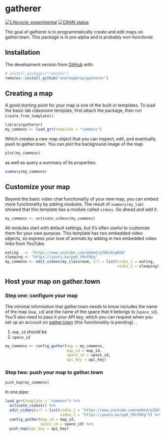 
<!-- README.md is generated from README.Rmd. Please edit that file -->

# gatherer

<!-- badges: start -->

[![Lifecycle:
experimental](https://img.shields.io/badge/lifecycle-experimental-orange.svg)](https://www.tidyverse.org/lifecycle/#experimental)
[![CRAN
status](https://www.r-pkg.org/badges/version/gatherer)](https://CRAN.R-project.org/package=gatherer)
<!-- badges: end -->

The goal of gatherer is to programmatically create and edit maps on
gather.town. This package is in pre-alpha and is probably
non-functional.

## Installation

The development version from [GitHub](https://github.com/) with:

``` r
# install.packages("remotes")
remotes::install_github("andrewpbray/gatherer")
```

## Creating a map

A good starting point for your map is one of the built-in templates. To
load the basic lab classroom template, first attach the package, then
run `create_from_template()`.

``` r
library(gatherer)
my_commons <- load_grr(template = "commons")
```

Which creates a new map object that you can inspect, edit, and
eventually push to gather.town. You can plot the background image of the
map

``` r
plot(my_commons)
```

as well as query a summary of its properties:

``` r
summary(my_commons)
```

## Customize your map

Beyond the basic video chat functionality of your new map, you can embed
more functionality by adding modules. The result of `summary(my_lab)`
showed that this template has a module called `videos`. Go ahead and add
it.

``` r
my_commons <- activate_videos(my_commons)
```

All modules start with default settings, but it’s often useful to
customize them for your own purpose. This template has two embedded
video objects, so express your love of animals by adding in two embedded
video links from YouTube.

``` r
eating   <- "https://www.youtube.com/embed/pZ0XvDsgN3A"
sleeping <- "https://youtu.be/pp0_tMnf0Eg"
my_commons <- edit_vidoes(my_classroom, url = list(video_1 = eating,
                                                   video_2 = sleeping))
```

## Host your map on gather.town

### Step one: configure your map

The minimal information that gather.town needs to know includes the name
of the map (`map_id`) and the name of the space that it belongs to
(`space_id`). You’ll also need to pass it your API key, which you can
request when you set up an account on [gather.town](gather.town) (this
functionality is pending). .

1.  `map_id` should be
2.  `space_id`

<!-- end list -->

``` r
my_commons <- config_gather(map = my_commons,
                            map_id = map_id, 
                            space_id = space_id, 
                            api_key = api_key)
```

### Step two: push your map to gather.town

``` r
push_map(my_commons)
```

In one pipe:

``` r
load_grr(template = "commons") %>%
  activate_videos() %>%
  edit_vidoes(url = list(video_1 = "https://www.youtube.com/embed/pZ0XvDsgN3A",
                         video_2 = "https://youtu.be/pp0_tMnf0Eg")) %>%
  config_gather(map_id = map_id, 
                space_id = space_id) %>%
  push_map(api_key = api_key)
```
